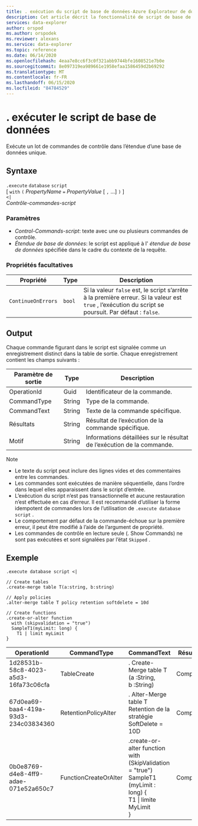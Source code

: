 ```yaml
---
title: . exécution du script de base de données-Azure Explorateur de données
description: Cet article décrit la fonctionnalité de script de base de données. Execute dans Azure Explorateur de données.
services: data-explorer
author: orspod
ms.author: orspodek
ms.reviewer: alexans
ms.service: data-explorer
ms.topic: reference
ms.date: 06/14/2020
ms.openlocfilehash: 4eaa7e8cc6f3c0f321abb9744bfe1608521e7b0e
ms.sourcegitcommit: 8e097319ea989661e1958efaa1586459d2b69292
ms.translationtype: MT
ms.contentlocale: fr-FR
ms.lasthandoff: 06/15/2020
ms.locfileid: "84784529"
---
```

# <a name="execute-database-script"></a>. exécuter le script de base de données

Exécute un lot de commandes de contrôle dans l’étendue d’une base de données unique.

## <a name="syntax"></a>Syntaxe

`.execute` `database` `script`  
[ `with` `(` *PropertyName* `=` *PropertyValue* [ `,` ...] `)` ]   
`<|`  
 *Contrôle-commandes-script*

### <a name="parameters"></a>Paramètres

* *Control-Commands-script*: texte avec une ou plusieurs commandes de contrôle.
* *Étendue de base de données*: le script est appliqué à l' *étendue de base de données* spécifiée dans le cadre du contexte de la requête.

### <a name="optional-properties"></a>Propriétés facultatives

| Propriété            | Type            | Description                          |
|---------------------|-----------------|---------------------------------------------------------------------------------------------------|
| `ContinueOnErrors`            | `bool`        | Si la valeur `false` est, le script s’arrête à la première erreur. Si la valeur est `true` , l’exécution du script se poursuit. Par défaut : `false`. |

## <a name="output"></a>Output

Chaque commande figurant dans le script est signalée comme un enregistrement distinct dans la table de sortie. Chaque enregistrement contient les champs suivants :

|Paramètre de sortie |Type |Description
|---|---|--- 
|OperationId  |Guid |Identificateur de la commande.
|CommandType  |String |Type de la commande.
|CommandText  |String |Texte de la commande spécifique.
|Résultats|String|Résultat de l’exécution de la commande spécifique.
|Motif|String|Informations détaillées sur le résultat de l’exécution de la commande.

>[!NOTE]
>* Le texte du script peut inclure des lignes vides et des commentaires entre les commandes.
>* Les commandes sont exécutées de manière séquentielle, dans l’ordre dans lequel elles apparaissent dans le script d’entrée.
>* L’exécution du script n’est pas transactionnelle et aucune restauration n’est effectuée en cas d’erreur. Il est recommandé d’utiliser la forme idempotent de commandes lors de l’utilisation de `.execute database script` .
>* Le comportement par défaut de la commande-échoue sur la première erreur, il peut être modifié à l’aide de l’argument de propriété.
>* Les commandes de contrôle en lecture seule (. Show Commands) ne sont pas exécutées et sont signalées par l’état `Skipped` .

## <a name="example"></a>Exemple

```kusto
.execute database script <|

// Create tables
.create-merge table T(a:string, b:string)

// Apply policies
.alter-merge table T policy retention softdelete = 10d 

// Create functions
.create-or-alter function
  with (skipvalidation = "true") 
  SampleT1(myLimit: long) { 
    T1 | limit myLimit
}
```

|OperationId|CommandType|CommandText|Résultats|Motif|
|---|---|---|---|---|
|1d28531b-58c8-4023-a5d3-16fa73c06cfa|TableCreate|. Create-Merge table T (a :String, b :String)|Completed||
|67d0ea69-baa4-419a-93d3-234c03834360|RetentionPolicyAlter|. Alter-Merge table T Retention de la stratégie SoftDelete = 10D|Completed||
|0b0e8769-d4e8-4ff9-adae-071e52a650c7|FunctionCreateOrAlter|.create-or-alter function<br>with (SkipValidation = "true")<br>SampleT1 (myLimit : long) {<br>T1 \| limite MyLimit<br>}|Completed||

